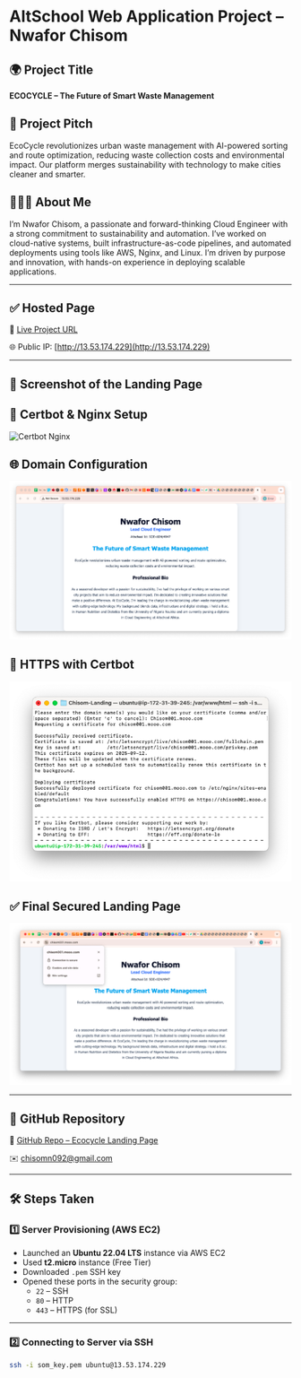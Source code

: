 # AltSchool Web Application Project – Nwafor Chisom

## 🌍 Project Title
**ECOCYCLE – The Future of Smart Waste Management**

## 🧠 Project Pitch
EcoCycle revolutionizes urban waste management with AI-powered sorting and route optimization, reducing waste collection costs and environmental impact. Our platform merges sustainability with technology to make cities cleaner and smarter.

## 👩🏽‍💻 About Me
I’m Nwafor Chisom, a passionate and forward-thinking Cloud Engineer with a strong commitment to sustainability and automation. I’ve worked on cloud-native systems, built infrastructure-as-code pipelines, and automated deployments using tools like AWS, Nginx, and Linux. I’m driven by purpose and innovation, with hands-on experience in deploying scalable applications.

---

## ✅ Hosted Page
🔗 [Live Project URL](https://chisom001.mooo.com)

🌐 Public IP: [http://13.53.174.229](http://13.53.174.229)

---

## 📸 Screenshot of the Landing Page

## 🔧 Certbot & Nginx Setup
![Certbot Nginx](certbot-nginx.png)

## 🌐 Domain Configuration
![Domain Configuration](domain-configuration.png)

## 🔐 HTTPS with Certbot
![HTTPS with Certbot](https-with-certbot.png)

## ✅ Final Secured Landing Page
![Landing Page Secured](landing-page-secured.png)

---

## 🔗 GitHub Repository

📁 [GitHub Repo – Ecocycle Landing Page](https://github.com/Noblesom/Ecocycle-land-page)

✉️ chisomn092@gmail.com

---

## 🛠️ Steps Taken

### 1️⃣ Server Provisioning (AWS EC2)
- Launched an **Ubuntu 22.04 LTS** instance via AWS EC2
- Used **t2.micro** instance (Free Tier)
- Downloaded `.pem` SSH key
- Opened these ports in the security group:
  - `22` – SSH
  - `80` – HTTP
  - `443` – HTTPS (for SSL)

---

### 2️⃣ Connecting to Server via SSH
```bash
ssh -i som_key.pem ubuntu@13.53.174.229
